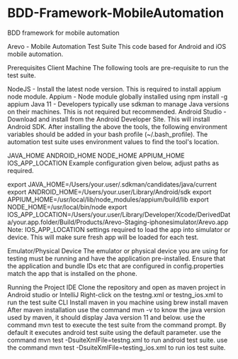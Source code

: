 # BDD-Framework-MobileAutomation
BDD framework for mobile automation

Arevo - Mobile Automation Test Suite
This code based for Android and iOS mobile automation.

Prerequisites
Client Machine
The following tools are pre-requisite to run the test suite.

NodeJS - Install the latest node version. This is required to install appium node module.
Appium - Node module globally installed using npm install -g appium
Java 11 - Developers typically use sdkman to manage Java versions on their machines. This is not required but recommended.
Android Studio - Download and install from the Android Developer Site. This will install Android SDK.
After installing the above the tools, the following environment variables should be added in your bash profile (~/.bash_profile). The automation test suite uses environment values to find the tool's location.

JAVA_HOME
ANDROID_HOME
NODE_HOME
APPIUM_HOME
IOS_APP_LOCATION
Example configuration given below, adjust paths as required.

export JAVA_HOME=/Users/your.user/.sdkman/candidates/java/current
export ANDROID_HOME=/Users/your.user/Library/Android/sdk
export APPIUM_HOME=/usr/local/lib/node_modules/appium/build/lib
export NODE_HOME=/usr/local/bin/node
export IOS_APP_LOCATION=/Users/your.user/Library/Developer/Xcode/DerivedData/your.app.folder/Build/Products/Arevo-Staging-iphonesimulator/Arevo.app
Note: IOS_APP_LOCATION settings required to load the app into simulator or device. This will make sure fresh app will be loaded for each test.

Emulator/Physical Device
The emulator or physical device you are using for testing must be running and have the application pre-installed. Ensure that the application and
bundle IDs etc that are configured in config.properties match the app that is installed on the phone.

Running the Project
IDE
Clone the repository and open as maven project in Android studio or IntelliJ
Right-click on the testng.xml or testng_ios.xml to run the test suite
CLI
Install maven in you machine using brew install maven
After maven installation use the command mvn -v to know the java version used by maven, it should display Java version 11 and below.
use the command mvn test to execute the test suite from the command prompt. By default it executes android test suite using the default parameter.
use the command mvn test -DsuiteXmlFile=testng.xml to run android test suite.
use the command mvn test -DsuiteXmlFile=testing_ios.xml to run ios test suite.
